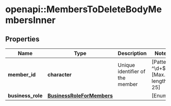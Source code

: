 # openapi::MembersToDeleteBodyMembersInner


## Properties
Name | Type | Description | Notes
------------ | ------------- | ------------- | -------------
**member_id** | **character** | Unique identifier of the member | [Pattern: ^\\d+$] [Max. length: 25] 
**business_role** | [**BusinessRoleForMembers**](BusinessRoleForMembers.md) |  | [Enum: ] 



